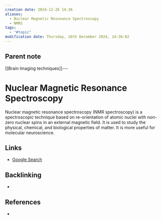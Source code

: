 ```yaml
---
creation date: 2024-12-26 14:36
aliases:
  - Nuclear Magnetic Resonance Spectroscopy
  - NMRS
tags:
  - "#topic"
modification date: Thursday, 26th December 2024, 14:36:02
---
```


## Parent note
[[Brain Imaging techniques]]---
# Nuclear Magnetic Resonance Spectroscopy
Nuclear magnetic resonance spectroscopy (NMR spectroscopy) is a spectroscopic technique based on re-orientation of atomic nuclei with non-zero nuclear spins in an external magnetic field. It is used to study the physical, chemical, and biological properties of matter. It is more useful for molecular neuroscience.
## Links
- [Google Search](https://www.google.com/search?q=NMR+Spectroscopy)

## Backlinking
+ 
## References
+ 
